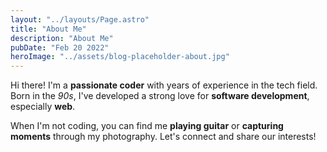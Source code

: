 ```yaml
---
layout: "../layouts/Page.astro"
title: "About Me"
description: "About Me"
pubDate: "Feb 20 2022"
heroImage: "../assets/blog-placeholder-about.jpg"
---
```


Hi there! I'm a **passionate coder** with years of experience in the tech field.
Born in the _90s_, I've developed a strong love for **software development**,
especially **web**.

When I'm not coding, you can find me **playing guitar** or **capturing
moments** through my photography. Let's connect and share our interests!
